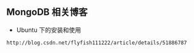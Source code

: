 ## MongoDB 相关博客

- Ubuntu 下的安装和使用

```
http://blog.csdn.net/flyfish111222/article/details/51886787
```

